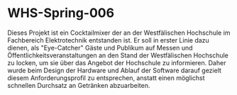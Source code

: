 # WHS-Spring-006
Dieses Projekt ist ein Cocktailmixer der an der Westfälischen Hochschule im Fachbereich Elektrotechnik entstanden ist. Er soll in erster Linie dazu dienen, als "Eye-Catcher" Gäste und Publikum auf Messen und Öffentlichkeitsveranstaltungen an den Stand der Westfälischen Hochschule zu locken, um sie über das Angebot der Hochschule zu informieren.
Daher wurde beim Design der Hardware und Ablauf der Software darauf gezielt diesem Anforderungsprofil zu entsprechen, anstatt einen möglichst schnellen Durchsatz an Getränken abzuarbeiten.
